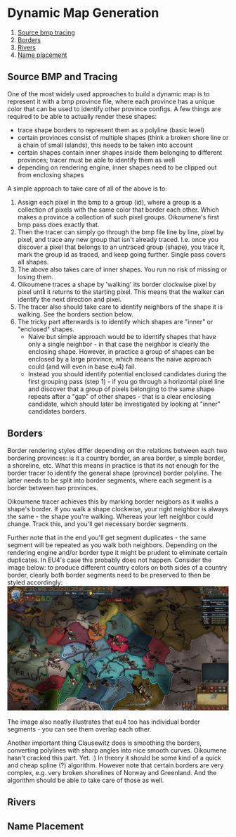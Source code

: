 # Dynamic Map Generation

1. [Source bmp tracing](#tracer)
2. [Borders](#borders)
3. [Rivers](#rivers)
4. [Name placement](#name-placement)

<a name="tracer"></a>
## Source BMP and Tracing

One of the most widely used approaches to build a dynamic map
is to represent it with a bmp province file, where each province
has a unique color that can be used to identify other province
configs. A few things are required to be able to actually
render these shapes:
* trace shape borders to represent them as a polyline (basic level)
* certain provinces consist of multiple shapes (think a broken shore line
or a chain of small islands), this needs to be taken into account
* certain shapes contain inner shapes inside them belonging to different
provinces; tracer must be able to identify them as well
* depending on rendering engine, inner shapes need to be clipped out
from enclosing shapes

A simple approach to take care of all of the above is to: 
1. Assign each pixel in the bmp to a group (id), where a group is a collection
of pixels with the same color that border each other. Which makes
a province a collection of such pixel groups. Oikoumene's first
bmp pass does exactly that.
1. Then the tracer can simply go through the bmp file line by line, 
pixel by pixel, and trace any new group that isn't already traced.
I.e. once you discover a pixel that belongs to an untraced group (shape),
you trace it, mark the group id as traced, and keep going further. 
Single pass covers all shapes.
1. The above also takes care of inner shapes. You run no risk of
missing or losing them. 
1. Oikoumene traces a shape by 'walking' its border clockwise
pixel by pixel until it returns to the starting pixel. This means
that the walker can identify the next direction and pixel.
1. The tracer also should take care to identify neighbors of the shape
it is walking. See the borders section below.
1. The tricky part afterwards is to identify which shapes are "inner"
or "enclosed" shapes.
    * Naive but simple approach would be to identify
shapes that have only a single neighbor - in that case the neighbor
is clearly the enclosing shape. However, in practice a group of 
shapes can be enclosed by a large province, which means the naive
approach could (and will even in base eu4) fail.
    * Instead you should identify potential enclosed candidates during
    the first grouping pass (step 1) - if you go through a horizontal
    pixel line and discover that a group of pixels belonging to the same
    shape repeats after a "gap" of other shapes - that is a clear
    enclosing candidate, which should later be investigated by looking
    at "inner" candidates borders.

<a name="borders"></a>
## Borders

Border rendering styles differ depending on the relations between
each two bordering provinces: is it a country border, an area border,
a simple border, a shoreline, etc. What this means in practice is that
its not enough for the border tracer to identify the general shape
(province) border polyline. The latter needs to be split into
border segments, where each segment is a border between two provinces.

Oikoumene tracer achieves this by marking border neigbors as it walks
a shape's border. If you walk a shape clockwise, your right neighbor
is always the same - the shape you're walking. Whereas your left
neighbor could change. Track this, and you'll get necessary border segments.

Further note that in the end you'll get segment duplicates - the
same segment will be repeated as you walk both neighbors. Depending
on the rendering engine and/or border type it might be prudent
to eliminate certain duplicates. In EU4's case this probably does not happen.
Consider the image below: to produce different country colors on 
both sides of a country border, clearly both border segments need
to be preserved to then be styled accordingly:
![eu4-borders](../images/eu4-border-expo.jpg)

The image also neatly illustrates that eu4 too has individual
border segments - you can see them overlap
each other.

Another important thing Clausewitz does is smoothing the borders,
converting polylines with sharp angles into nice smooth curves.
Oikoumene hasn't cracked this part. Yet. :) In theory it should be
some kind of a quick and cheap spline (?) algorithm. However note
that certain borders are very complex, e.g. very broken shorelines
of Norway and Greenland. And the algorithm should be able to take
care of those as well.

<a name="rivers"></a>
## Rivers



<a name="name-placement"></a>
## Name Placement
